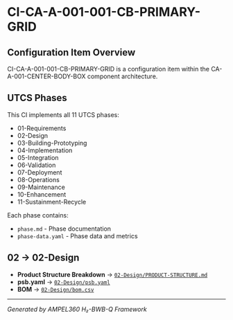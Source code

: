 # CI-CA-A-001-001-CB-PRIMARY-GRID

## Configuration Item Overview
CI-CA-A-001-001-CB-PRIMARY-GRID is a configuration item within the CA-A-001-CENTER-BODY-BOX component architecture.

## UTCS Phases
This CI implements all 11 UTCS phases:
- 01-Requirements
- 02-Design
- 03-Building-Prototyping
- 04-Implementation
- 05-Integration
- 06-Validation
- 07-Deployment
- 08-Operations
- 09-Maintenance
- 10-Enhancement
- 11-Sustainment-Recycle

Each phase contains:
- `phase.md` - Phase documentation
- `phase-data.yaml` - Phase data and metrics

## 02 → 02-Design
* **Product Structure Breakdown** → [`02-Design/PRODUCT-STRUCTURE.md`](./02-Design/PRODUCT-STRUCTURE.md)
* **psb.yaml** → [`02-Design/psb.yaml`](./02-Design/psb.yaml)
* **BOM** → [`02-Design/bom.csv`](./02-Design/bom.csv)

---
*Generated by AMPEL360 H₂-BWB-Q Framework*
